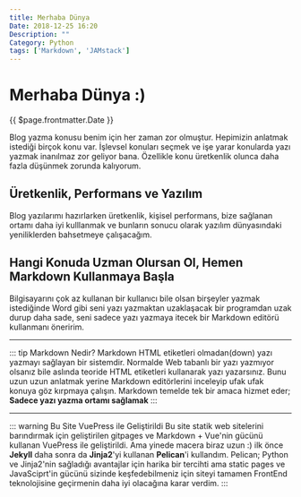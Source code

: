 ```yaml
---
title: Merhaba Dünya
Date: 2018-12-25 16:20
Description: ""
Category: Python
tags: ['Markdown', 'JAMstack']
---
```


# Merhaba Dünya :)

<span>{{ $page.frontmatter.Date }}</span>

Blog yazma konusu benim için her zaman zor olmuştur. Hepimizin anlatmak istediği birçok konu var. İşlevsel konuları seçmek ve işe yarar konularda yazı yazmak inanılmaz zor geliyor bana. Özellikle konu üretkenlik olunca daha fazla düşünmek zorunda kalıyorum.

## Üretkenlik, Performans ve Yazılım
Blog yazılarımı hazırlarken üretkenlik, kişisel performans, bize sağlanan ortamı daha iyi kulllanmak ve bunların sonucu olarak yazılım dünyasındaki yeniliklerden bahsetmeye çalışacağım.


## Hangi Konuda Uzman Olursan Ol, Hemen Markdown Kullanmaya Başla
Bilgisayarını çok az kullanan bir kullanıcı bile olsan birşeyler yazmak istediğinde Word gibi seni yazı yazmaktan uzaklaşacak bir programdan uzak durup daha sade, seni sadece yazı yazmaya itecek bir Markdown editörü kullanmanı öneririm.

***

::: tip Markdown Nedir?
Markdown HTML etiketleri olmadan(down) yazı yazmayı sağlayan bir sistemdir. Normalde Web tabanlı bir yazı yazmıyor olsanız bile aslında teoride HTML etiketleri kullanarak yazı yazarsınız. Bunu uzun uzun anlatmak yerine Markdown editörlerini inceleyip ufak ufak konuya göz kırpmaya çalışın. Markdown temelde tek bir amaca hizmet eder;
**Sadece yazı yazma ortamı sağlamak**
:::

***

::: warning Bu Site VuePress ile Geliştirildi
Bu site statik web sitelerini barındırmak için geliştirilen gitpages ve Markdown + Vue'nin gücünü kullanan VuePress ile geliştirildi. Ama yinede macera biraz uzun :) ilk önce **Jekyll** daha sonra da **Jinja2**'yi kullanan **Pelican**'i kullandım. Pelican; Python ve Jinja2'nin sağladığı avantajlar için harika bir tercihti ama static pages ve JavaSciprt'in gücünü sizinde keşfedebilmeniz için siteyi tamamen FrontEnd teknolojisine geçirmenin daha iyi olacağına karar verdim.
:::
<Footer/>

<!--
#### Etiketler
<ul>
	<li v-for="item in $page.frontmatter.tags">{{ item }}</li>
</ul>

-->
